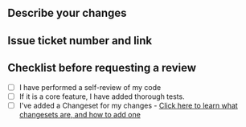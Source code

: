 ## Describe your changes

## Issue ticket number and link

## Checklist before requesting a review
- [ ] I have performed a self-review of my code
- [ ] If it is a core feature, I have added thorough tests.
- [ ] I've added a Changeset for my changes - [Click here to learn what changesets are, and how to add one](https://github.com/changesets/changesets/blob/main/docs/adding-a-changeset.md)
